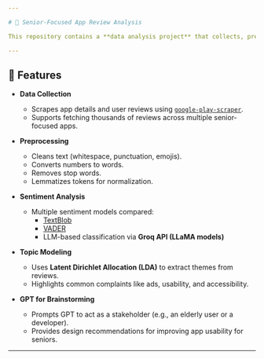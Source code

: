 ```yaml
---

# 📱 Senior-Focused App Review Analysis  

This repository contains a **data analysis project** that collects, preprocesses, and analyzes reviews of senior-focused Android apps from the **Google Play Store**. The project uses NLP techniques for **sentiment analysis**, **topic modeling**, and **feature brainstorming** to better understand how elderly users interact with mobile applications and what improvements can be made.

---
```


## 🚀 Features

- **Data Collection**
  - Scrapes app details and user reviews using [`google-play-scraper`](https://pypi.org/project/google-play-scraper/).
  - Supports fetching thousands of reviews across multiple senior-focused apps.

- **Preprocessing**
  - Cleans text (whitespace, punctuation, emojis).
  - Converts numbers to words.
  - Removes stop words.
  - Lemmatizes tokens for normalization.

- **Sentiment Analysis**
  - Multiple sentiment models compared:
    - [TextBlob](https://textblob.readthedocs.io/en/dev/)  
    - [VADER](https://github.com/cjhutto/vaderSentiment)  
    - LLM-based classification via **Groq API (LLaMA models)**  

- **Topic Modeling**
  - Uses **Latent Dirichlet Allocation (LDA)** to extract themes from reviews.
  - Highlights common complaints like ads, usability, and accessibility.

- **GPT for Brainstorming**
  - Prompts GPT to act as a stakeholder (e.g., an elderly user or a developer).
  - Provides design recommendations for improving app usability for seniors.

---
